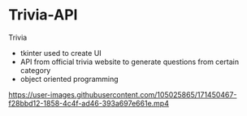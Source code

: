 # Trivia-API

Trivia 

- tkinter used to create UI
- API from official trivia website to generate questions from certain category
- object oriented programming


https://user-images.githubusercontent.com/105025865/171450467-f28bbd12-1858-4c4f-ad46-393a697e661e.mp4

